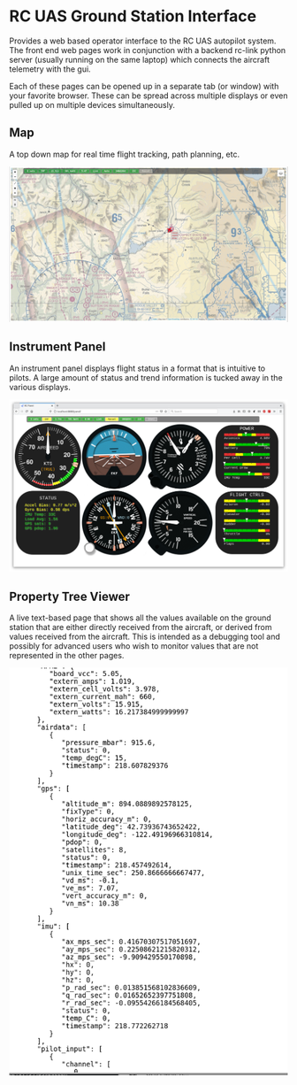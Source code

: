 # RC UAS Ground Station Interface

Provides a web based operator interface to the RC UAS autopilot
system.  The front end web pages work in conjunction with a backend
rc-link python server (usually running on the same laptop) which
connects the aircraft telemetry with the gui.

Each of these pages can be opened up in a separate tab (or window)
with your favorite browser.  These can be spread across multiple
displays or even pulled up on multiple devices simultaneously.


## Map

A top down map for real time flight tracking, path planning, etc.

![map](screenshots/map.png "FAA Sectionals")


## Instrument Panel

An instrument panel displays flight status in a format that is
intuitive to pilots. A large amount of status and trend information is
tucked away in the various displays.

![panel](screenshots/new-panel.png "Instrument Panel")


## Property Tree Viewer

A live text-based page that shows all the values available on the
ground station that are either directly received from the aircraft, or
derived from values received from the aircraft.  This is intended as a
debugging tool and possibly for advanced users who wish to monitor
values that are not represented in the other pages.

![props](screenshots/props.png "Raw Property Viewer")